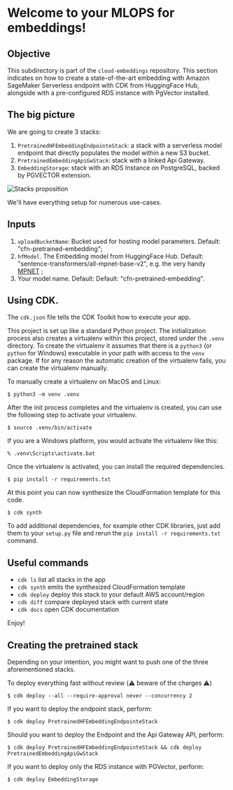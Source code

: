# Welcome to your MLOPS for embeddings!

## Objective

This subdirectory is part of the `cloud-embeddings` repository. This section indicates on how to create a state-of-the-art embedding with Amazon SageMaker Serverless endpoint with CDK from HuggingFace Hub, alongside with a pre-configured RDS instance with PgVector installed.


## The big picture

We are going to create 3 stacks:
1. `PretrainedHFEmbeddingEndpointeStack`: a stack with a serverless model endpoint that directly populates the model within a new S3 bucket. 
2. `PretrainedEmbeddingApiGwStack`:  stack with a linked Api Gateway.
3. `EmbeddingStorage`: stack with an RDS Instance on PostgreSQL, backed by PGVECTOR extension.

![Stacks proposition](https://github.com/mNemlaghi/cloud-embeddings/assets/12110853/e177f369-3276-4c3c-9cd4-1b4966309db6)



We'll have everything setup for numerous use-cases.

## Inputs

1. `uploadBucketName`: Bucket used for hosting model parameters. Default: "cfn-pretrained-embedding";
2. `hfModel`. The Embedding model from HuggingFace Hub. Default: "sentence-transformers/all-mpnet-base-v2", e.g. the very handy [MPNET](https://huggingface.co/sentence-transformers/all-mpnet-base-v2) ;  
3. Your model name. Default: Default: "cfn-pretrained-embedding".



## Using CDK.

The `cdk.json` file tells the CDK Toolkit how to execute your app.

This project is set up like a standard Python project.  The initialization
process also creates a virtualenv within this project, stored under the `.venv`
directory.  To create the virtualenv it assumes that there is a `python3`
(or `python` for Windows) executable in your path with access to the `venv`
package. If for any reason the automatic creation of the virtualenv fails,
you can create the virtualenv manually.

To manually create a virtualenv on MacOS and Linux:

```
$ python3 -m venv .venv
```

After the init process completes and the virtualenv is created, you can use the following
step to activate your virtualenv.

```
$ source .venv/bin/activate
```

If you are a Windows platform, you would activate the virtualenv like this:

```
% .venv\Scripts\activate.bat
```

Once the virtualenv is activated, you can install the required dependencies.

```
$ pip install -r requirements.txt
```

At this point you can now synthesize the CloudFormation template for this code.

```
$ cdk synth
```

To add additional dependencies, for example other CDK libraries, just add
them to your `setup.py` file and rerun the `pip install -r requirements.txt`
command.

## Useful commands

 * `cdk ls`          list all stacks in the app
 * `cdk synth`       emits the synthesized CloudFormation template
 * `cdk deploy`      deploy this stack to your default AWS account/region
 * `cdk diff`        compare deployed stack with current state
 * `cdk docs`        open CDK documentation

Enjoy!

## Creating the pretrained stack
Depending on your intention, you might want to push one of the three aforementioned stacks.

To deploy everything fast without review (⚠️️ ️be️war️e of️ the ️charge️s ⚠️)

```
$ cdk deploy --all --require-approval never --concurrency 2
```

If you want to deploy the endpoint stack, perform:

```
$ cdk deploy PretrainedHFEmbeddingEndpointeStack
```

Should you want to deploy the Endpoint and the Api Gateway API, perform:

```
$ cdk deploy PretrainedHFEmbeddingEndpointeStack && cdk deploy PretrainedEmbeddingApiGwStack
```

If you want to deploy only the RDS instance with PGVector, perform:

```
$ cdk deploy EmbeddingStorage
```
